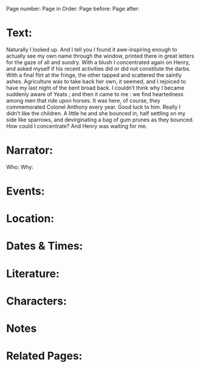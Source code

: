 Page number:
Page in Order:
Page before:
Page after:

# Text:
Naturally I looked up. And I tell you I found it awe-inspiring enough to actually see my own name through the window, printed there in great letters for the gaze of all and sundry. With a blush I concentrated again on Henry, and asked myself if his recent activities did or did not constitute the darbs. With a final flirt at the fringe, the other tapped and scattered the saintly ashes. Agriculture was to take back her own, it seemed, and I rejoiced to have my last night of the bent broad back. I couldn’t think why I became suddenly aware of Yeats ; and then it came to me : we find heartedness among men that ride upon horses. It was here, of course, they commemorated Colonel Anthony every year. Good luck to him. Really I didn’t like the children. A little he and she bounced in, half settling on my side like sparrows, and devirginating a bag of gum prunes as they bounced. How could I concentrate? And Henry was waiting for me.



# Narrator:
Who:
Why:

# Events:

# Location:

# Dates & Times:

# Literature:

# Characters:

# Notes

# Related Pages:
